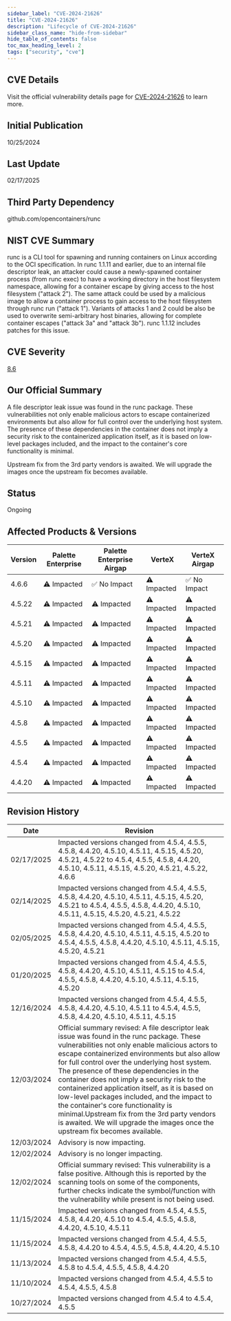 ```yaml
---
sidebar_label: "CVE-2024-21626"
title: "CVE-2024-21626"
description: "Lifecycle of CVE-2024-21626"
sidebar_class_name: "hide-from-sidebar"
hide_table_of_contents: false
toc_max_heading_level: 2
tags: ["security", "cve"]
---
```


## CVE Details

Visit the official vulnerability details page for [CVE-2024-21626](https://nvd.nist.gov/vuln/detail/cve-2024-21626) to learn more.

## Initial Publication

10/25/2024

## Last Update

02/17/2025

## Third Party Dependency 

github.com/opencontainers/runc


## NIST CVE Summary

runc is a CLI tool for spawning and running containers on Linux according to the OCI specification. In runc 1.1.11 and earlier, due to an internal file descriptor leak, an attacker could cause a newly-spawned container process (from runc exec) to have a working directory in the host filesystem namespace, allowing for a container escape by giving access to the host filesystem ("attack 2"). The same attack could be used by a malicious image to allow a container process to gain access to the host filesystem through runc run ("attack 1"). Variants of attacks 1 and 2 could be also be used to overwrite semi-arbitrary host binaries, allowing for complete container escapes ("attack 3a" and "attack 3b"). runc 1.1.12 includes patches for this issue. 

## CVE Severity

[8.6](https://nvd.nist.gov/vuln/detail/cve-2024-21626)

## Our Official Summary

A file descriptor leak issue was found in the runc package. These vulnerabilities not only enable malicious actors to escape containerized environments but also allow for full control over the 
underlying host system. The presence of these dependencies in the container does not imply a security risk to the containerized application itself, as it is based on low-level packages included, 
and the impact to the container's core functionality is minimal.

Upstream fix from the 3rd party vendors is awaited. We will upgrade the images once the upstream fix becomes available.

## Status

Ongoing

## Affected Products & Versions

| Version | Palette Enterprise | Palette Enterprise Airgap | VerteX | VerteX Airgap |
| - | -------- | -------- | -------- | -------- |
| 4.6.6 | ⚠️ Impacted | ✅ No Impact | ⚠️ Impacted | ✅ No Impact |
| 4.5.22 | ⚠️ Impacted | ⚠️ Impacted | ⚠️ Impacted | ⚠️ Impacted |
| 4.5.21 | ⚠️ Impacted | ⚠️ Impacted | ⚠️ Impacted | ⚠️ Impacted |
| 4.5.20 | ⚠️ Impacted | ⚠️ Impacted | ⚠️ Impacted | ⚠️ Impacted |
| 4.5.15 | ⚠️ Impacted | ⚠️ Impacted | ⚠️ Impacted | ⚠️ Impacted |
| 4.5.11 | ⚠️ Impacted | ⚠️ Impacted | ⚠️ Impacted | ⚠️ Impacted |
| 4.5.10 | ⚠️ Impacted | ⚠️ Impacted | ⚠️ Impacted | ⚠️ Impacted |
| 4.5.8 | ⚠️ Impacted | ⚠️ Impacted | ⚠️ Impacted | ⚠️ Impacted |
| 4.5.5 | ⚠️ Impacted | ⚠️ Impacted | ⚠️ Impacted | ⚠️ Impacted |
| 4.5.4 | ⚠️ Impacted | ⚠️ Impacted | ⚠️ Impacted | ⚠️ Impacted |
| 4.4.20 | ⚠️ Impacted | ⚠️ Impacted | ⚠️ Impacted | ⚠️ Impacted |


## Revision History

| Date | Revision |
| --- | --- |
| 02/17/2025 | Impacted versions changed from 4.5.4, 4.5.5, 4.5.8, 4.4.20, 4.5.10, 4.5.11, 4.5.15, 4.5.20, 4.5.21, 4.5.22 to 4.5.4, 4.5.5, 4.5.8, 4.4.20, 4.5.10, 4.5.11, 4.5.15, 4.5.20, 4.5.21, 4.5.22, 4.6.6 |
| 02/14/2025 | Impacted versions changed from 4.5.4, 4.5.5, 4.5.8, 4.4.20, 4.5.10, 4.5.11, 4.5.15, 4.5.20, 4.5.21 to 4.5.4, 4.5.5, 4.5.8, 4.4.20, 4.5.10, 4.5.11, 4.5.15, 4.5.20, 4.5.21, 4.5.22 |
| 02/05/2025 | Impacted versions changed from 4.5.4, 4.5.5, 4.5.8, 4.4.20, 4.5.10, 4.5.11, 4.5.15, 4.5.20 to 4.5.4, 4.5.5, 4.5.8, 4.4.20, 4.5.10, 4.5.11, 4.5.15, 4.5.20, 4.5.21 |
| 01/20/2025 | Impacted versions changed from 4.5.4, 4.5.5, 4.5.8, 4.4.20, 4.5.10, 4.5.11, 4.5.15 to 4.5.4, 4.5.5, 4.5.8, 4.4.20, 4.5.10, 4.5.11, 4.5.15, 4.5.20 |
| 12/16/2024 | Impacted versions changed from 4.5.4, 4.5.5, 4.5.8, 4.4.20, 4.5.10, 4.5.11 to 4.5.4, 4.5.5, 4.5.8, 4.4.20, 4.5.10, 4.5.11, 4.5.15 |
| 12/03/2024 | Official summary revised: A file descriptor leak issue was found in the runc package. These vulnerabilities not only enable malicious actors to escape containerized environments but also allow for full control over the underlying host system. The presence of these dependencies in the container does not imply a security risk to the containerized application itself, as it is based on low-level packages included, and the impact to the container's core functionality is minimal.Upstream fix from the 3rd party vendors is awaited. We will upgrade the images once the upstream fix becomes available. |
| 12/03/2024 | Advisory is now impacting. |
| 12/02/2024 | Advisory is no longer impacting. |
| 12/02/2024 | Official summary revised: This vulnerability is a false positive. Although this is reported by the scanning tools on some of the components, further checks indicate the symbol/function with the vulnerability while present is not being used. |
| 11/15/2024 | Impacted versions changed from 4.5.4, 4.5.5, 4.5.8, 4.4.20, 4.5.10 to 4.5.4, 4.5.5, 4.5.8, 4.4.20, 4.5.10, 4.5.11 |
| 11/15/2024 | Impacted versions changed from 4.5.4, 4.5.5, 4.5.8, 4.4.20 to 4.5.4, 4.5.5, 4.5.8, 4.4.20, 4.5.10 |
| 11/13/2024 | Impacted versions changed from 4.5.4, 4.5.5, 4.5.8 to 4.5.4, 4.5.5, 4.5.8, 4.4.20 |
| 11/10/2024 | Impacted versions changed from 4.5.4, 4.5.5 to 4.5.4, 4.5.5, 4.5.8 |
| 10/27/2024 | Impacted versions changed from 4.5.4 to 4.5.4, 4.5.5 |
